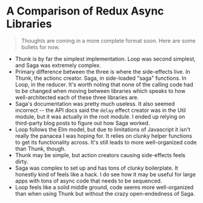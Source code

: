 # A Comparison of Redux Async Libraries

>Thoughts are coming in a more complete format soon. Here are some bullets for now.

* Thunk is by far the simplest implementation. Loop was second simplest, and Saga was extremely complex.
* Primary difference between the three is where the side-effects live. In Thunk, the actionc creator. Saga, in side-loaded "saga" functions. In Loop, in the reducer. It's worth noting that none of the calling code had to be changed when moving between libraries which speaks to how well-architected each of these three libraries are.
* Saga's documentation was pretty much useless. It also seemed incorrect -- the API docs said the `delay` effect creator was in the Util module, but it was actually in the root module. I ended up relying on third-party blog posts to figure out how Saga worked.
* Loop follows the Elm model, but due to limitations of Javascript it isn't really the panacea I was hoping for. It relies on clunky helper functions to get its functionality across. It's still leads to more well-organized code than Thunk, though.
* Thunk may be simple, but action creators causing side-effects feels dirty.
* Saga was complex to set up and has tons of clunky boilerplate. It honestly kind of feels like a hack. I do see how it may be useful for large apps with tons of async code that needs to be sequenced.
* Loop feels like a solid middle ground, code seems more well-organized than when using Thunk but without the crazy open-endedness of Saga.